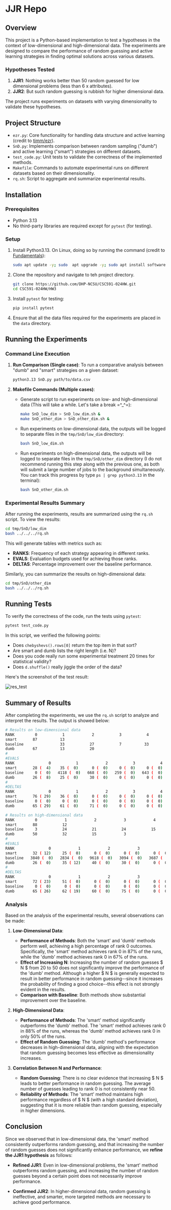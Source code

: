 # JJR Hepo

## Overview
This project is a Python-based implementation to test a hypotheses in the context of low-dimensional and high-dimensional data. The experiments are designed to compare the performance of random guessing and active learning strategies in finding optimal solutions across various datasets.

### Hypotheses Tested
1. **JJR1**: Nothing works better than 50 random guessed for low dimensional problems (less than 6 x attributes).
2. **JJR2**: But such random guessing is rubbish for higher dimensional data.

The project runs experiments on datasets with varying dimensionality to validate these hypotheses.

## Project Structure

- `ezr.py`: Core functionality for handling data structure and active learning (credit to [timm/ezr](https://github.com/timm/ezr/tree/24Aug14)).
- `SnD.py`: Implements comparison between random sampling ("dumb") and active learning ("smart") strategies on different datasets.
- `test_code.py`: Unit tests to validate the correctness of the implemented methods.
- `Makefile`: Commands to automate experimental runs on different datasets based on their dimensionality.
- `rq.sh`: Script to aggregate and summarize experimental results.

## Installation
### Prerequisites
- Python 3.13
- No third-party libraries are required except for `pytest` (for testing).

### Setup
1. Install Python3.13. On Linux, doing so by running the command (credit to [Fundamentals](https://txt.github.io/se24fall/03code.html#try-it-for-yourself)):

    ```bash
    sudo apt update -y; sudo  apt upgrade -y; sudo apt install software-properties-common -y; sudo add-apt-repository ppa:deadsnakes/ppa -y ; sudo apt update -y ; sudo apt install python3.13 -y
    ```

2. Clone the repository and navigate to teh project directory.

    ```bash
    git clone https://github.com/DHP-NCSU/CSC591-024HW.git
    cd CSC591-024HW/HW3
    ```

3. Install `pytest` for testing:

   ```bash
   pip install pytest
   ```

4. Ensure that all the data files required for the experiments are placed in the `data` directory.

## Running the Experiments
### Command Line Execution
1. **Run Comparison (Single case)**:
   To run a comparative analysis between "dumb" and "smart" strategies on a given dataset:
   
   ```bash
   python3.13 SnD.py path/to/data.csv
   ```

2. **Makefile Commands (Multiple cases)**:
    - Generate script to run experiments on low- and high-dimensional data (This will take a while. Let's take a break =^_^=):
        ```bash
        make SnD_low_dim > SnD_low_dim.sh &
        make SnD_other_dim > SnD_other_dim.sh &
        ```
    - Run experiments on low-dimensional data, the outputs will be logged to separate files in the `tmp/SnD/low_dim` directory:
        ```bash
        bash SnD_low_dim.sh
        ```
    - Run experiments on high-dimensional data, the outputs will be logged to separate files in the `tmp/SnD/other_dim` directory (I do not recommend running this step along with the previous one, as both will submit a large number of jobs to the background simultaneously. You can track this progress by type `ps | grep python3.13` in the terminal):
        ```bash
        bash SnD_other_dim.sh
        ```

### Experimental Results Summary
After running the experiments, results are summarized using the `rq.sh` script. To view the results:
```bash
cd tmp/SnD/low_dim
bash ../../../rq.sh
```

This will generate tables with metrics such as:
- **RANKS**: Frequency of each strategy appearing in different ranks.
- **EVALS**: Evaluation budgets used for achieving those ranks.
- **DELTAS**: Percentage improvement over the baseline performance.

Similarly, you can summarize the results on high-dimensional data:
```bash
cd tmp/SnD/other_dim
bash ../../../rq.sh
```

## Running Tests
To verify the correctness of the code, run the tests using `pytest`:

```bash
pytest test_code.py
```

In this script, we verified the following points:

- Does `chebyshevs().rows[0]` return the top item in that sort?
- Are smart and dumb lists the right length (i.e. N)?
- Does you code really run some experimental treatment 20 times for statistical validity?
- Does `d.shuffle()` really jiggle the order of the data?

Here's the screenshot of the test result:

![res_test](pics/res_test.png)

## Summary of Results
After completing the experiments, we use the `rq.sh` script to analyze and interpret the results. The output is showed below:

```bash
# Results on low-dimensional data
RANK         0           1            2           3           4
smart       87          13                                     
baseline                33           27           7          33
dumb        67          13           20                        
#
#EVALS
RANK               0           1            2           3           4
smart       28 (  4)    35 (  0)      0 (  0)     0 (  0)     0 (  0)
baseline     0 (  0)   4118 (  0)   668 (  0)   259 (  0)   643 (  0)
dumb        26 (  8)    25 (  0)     30 (  0)     0 (  0)     0 (  0)
#
#DELTAS
RANK               0           1            2           3           4
smart       76 ( 29)    36 (  0)      0 (  0)     0 (  0)     0 (  0)
baseline     0 (  0)     0 (  0)      0 (  0)     0 (  0)     0 (  0)
dumb        65 ( 29)    61 (  0)     71 (  0)     0 (  0)     0 (  0)

# Results on high-dimensional data
RANK         0            1            2            3            4            5
smart       88           12                                                    
baseline     3           24           21           24           15           15
dumb        50           32           15            3                          
#
#EVALS
RANK               0            1            2            3            4            5
smart       32 ( 12)     25 (  0)      0 (  0)      0 (  0)      0 (  0)      0 (  0)
baseline   3840 (  0)   2834 (  0)   9618 (  0)   3094 (  0)   3687 (  0)   34523 (  0)
dumb        26 (  0)     35 ( 12)     40 (  0)     30 (  0)      0 (  0)      0 (  0)
#
#DELTAS
RANK               0            1            2            3            4            5
smart       72 ( 23)     51 (  0)      0 (  0)      0 (  0)      0 (  0)      0 (  0)
baseline     0 (  0)      0 (  0)      0 (  0)      0 (  0)      0 (  0)      0 (  0)
dumb        65 ( 26)     62 ( 19)     60 (  0)     75 (  0)      0 (  0)      0 (  0)
```

### Analysis

Based on the analysis of the experimental results, several observations can be made:

1. **Low-Dimensional Data**:
   - **Performance of Methods**: Both the 'smart' and 'dumb' methods perform well, achieving a high percentage of rank 0 outcomes. Specifically, the 'smart' method achieves rank 0 in 87% of the runs, while the 'dumb' method achieves rank 0 in 67% of the runs.
   - **Effect of Increasing N**: Increasing the number of random guesses $ N $ from 20 to 50 does not significantly improve the performance of the 'dumb' method. Although a higher $ N $ is generally expected to result in better performance in random guessing--since it increases the probability of finding a good choice--this effect is not strongly evident in the results.
   - **Comparison with Baseline**: Both methods show substantial improvement over the baseline.

2. **High-Dimensional Data**:
   - **Performance of Methods**: The 'smart' method significantly outperforms the 'dumb' method. The 'smart' method achieves rank 0 in 88% of the runs, whereas the 'dumb' method achieves rank 0 in only 50% of the runs.
   - **Effect of Random Guessing**: The 'dumb' method's performance decreases in high-dimensional data, aligning with the expectation that random guessing becomes less effective as dimensionality increases.

3. **Correlation Between N and Performance**:
   - **Random Guessing**: There is no clear evidence that increasing $ N $ leads to better performance in random guessing. The average number of guesses leading to rank 0 is not consistently near 50.
   - **Reliability of Methods**: The 'smart' method maintains high performance regardless of $ N $ (with a high standard deviation), suggesting that it is more reliable than random guessing, especially in higher dimensions.

## Conclusion

Since we observed that in low-dimensional data, the 'smart' method consistently outperforms random guessing, and that increasing the number of random guesses does not significantly enhance performance, we **refine the JJR1 hypothesis** as follows:

- **Refined JJR1**: Even in low-dimensional problems, the 'smart' method outperforms random guessing, and increasing the number of random guesses beyond a certain point does not necessarily improve performance.

- **Confirmed JJR2**: In higher-dimensional data, random guessing is ineffective, and smarter, more targeted methods are necessary to achieve good performance.
